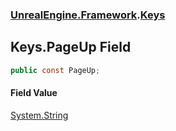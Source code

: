 ### [UnrealEngine.Framework](./UnrealEngine-Framework.md 'UnrealEngine.Framework').[Keys](./UnrealEngine-Framework-Keys.md 'UnrealEngine.Framework.Keys')
## Keys.PageUp Field
  
```csharp
public const PageUp;
```
#### Field Value
[System.String](https://docs.microsoft.com/en-us/dotnet/api/System.String 'System.String')  
